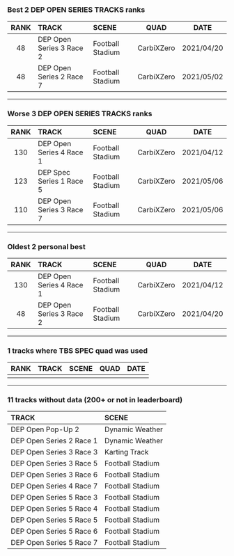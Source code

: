 ### Best 2 DEP OPEN SERIES TRACKS ranks
|RANK|TRACK|SCENE|QUAD|DATE|
|:---:|:---|:---|:---:|:---:|
|48|DEP Open Series 3 Race 2|Football Stadium|CarbiXZero|2021/04/20|
|48|DEP Open Series 2 Race 7|Football Stadium|CarbiXZero|2021/05/02|
---
### Worse 3 DEP OPEN SERIES TRACKS ranks
|RANK|TRACK|SCENE|QUAD|DATE|
|:---:|:---|:---|:---:|:---:|
|130|DEP Open Series 4 Race 1|Football Stadium|CarbiXZero|2021/04/12|
|123|DEP Spec Series 1 Race 5|Football Stadium|CarbiXZero|2021/05/06|
|110|DEP Open Series 3 Race 7|Football Stadium|CarbiXZero|2021/05/06|
---
### Oldest 2 personal best
|RANK|TRACK|SCENE|QUAD|DATE|
|:---:|:---|:---|:---:|:---:|
|130|DEP Open Series 4 Race 1|Football Stadium|CarbiXZero|2021/04/12|
|48|DEP Open Series 3 Race 2|Football Stadium|CarbiXZero|2021/04/20|
---
### 1 tracks where TBS SPEC quad was used
|RANK|TRACK|SCENE|QUAD|DATE|
|:---:|:---|:---|:---:|:---:|
||||||
---
### 11 tracks without data (200+ or not in leaderboard)
|TRACK|SCENE|
|:---|:---|
|DEP Open Pop-Up 2|Dynamic Weather|
|DEP Open Series 2 Race 1|Dynamic Weather|
|DEP Open Series 3 Race 3|Karting Track|
|DEP Open Series 3 Race 5|Football Stadium|
|DEP Open Series 3 Race 6|Football Stadium|
|DEP Open Series 4 Race 7|Football Stadium|
|DEP Open Series 5 Race 3|Football Stadium|
|DEP Open Series 5 Race 4|Football Stadium|
|DEP Open Series 5 Race 5|Football Stadium|
|DEP Open Series 5 Race 6|Football Stadium|
|DEP Open Series 5 Race 7|Football Stadium|
